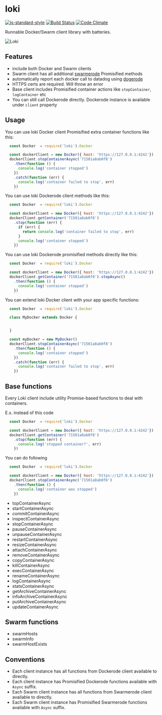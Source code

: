 # loki

[![js-standard-style](https://img.shields.io/badge/code%20style-standard-brightgreen.svg)](http://standardjs.com/)
[![Build Status](https://travis-ci.org/Runnable/loki.svg?branch=master)](https://travis-ci.org/Runnable/loki)
[![Code Climate](https://codeclimate.com/github/Runnable/loki/badges/gpa.svg)](https://codeclimate.com/github/Runnable/loki)


Runnable Docker/Swarm client library with batteries.


![Loki](https://upload.wikimedia.org/wikipedia/commons/thumb/4/40/Processed_SAM_loki.jpg/360px-Processed_SAM_loki.jpg)


## Features

   * include both Docker and Swarm clients
   * Swarm client has all additional [swarmerode](https://github.com/Runnable/swarmerode) Promisified methods
   * automatically report each docker call to datadog using [dogerode](https://github.com/Runnable/dogerode)
   * HTTPS certs are required. Will throw an error
   * Base client includes Promisified container actions like `stopContainer`, `logContainer` etc
   * You can still call Dockerode directly. Dockerode instance is available under `client` property


## Usage

You can use loki Docker client Promisified extra container functions like this:

```javascript
  const Docker  = require('loki').Docker

  const dockerClient = new Docker({ host: 'https://127.0.0.1:4242'})
  dockerClient.stopContainerAsync('71501a8ab0f8')
    .then(function () {
      console.log('container stopped')
    })
    .catch(function (err) {
      console.log('container failed to stop', err)
    })

```

You can use loki Dockerode client methods like this:

```javascript
  const Docker  = require('loki').Docker

  const dockerClient = new Docker({ host: 'https://127.0.0.1:4242'})
  dockerClient.getContainer('71501a8ab0f8')
    .stop(function (err) {
      if (err) {
        return console.log('container failed to stop', err)
      }
      console.log('container stopped')
    })
```

You can use loki Dockerode promisified methods directly like this:

```javascript
  const Docker  = require('loki').Docker

  const dockerClient = new Docker({ host: 'https://127.0.0.1:4242'})
  dockerClient.getContainer('71501a8ab0f8').stopAsync()
    .then(function () {
      console.log('container stopped')
    })
```

You can extend loki Docker client with your app specific functions:

```javascript
  const Docker  = require('loki').Docker

  class MyDocker extends Docker {


  }

  const myDocker = new MyDocker()
  dockerClient.stopContainerAsync('71501a8ab0f8')
    .then(function () {
      console.log('container stopped')
    })
    .catch(function (err) {
      console.log('container failed to stop', err)
    })
```


## Base functions

Every Loki client include utility Promise-based functions
to deal with containers.

E.x. instead of this code

```javascript
  const Docker  = require('loki').Docker

  const dockerClient = new Docker({ host: 'https://127.0.0.1:4242'})
  dockerClient.getContainer('71501a8ab0f8')
    .stop(function (err) {
      console.log('stopped container?', err)
    })

```

You can do following

```javascript
  const Docker  = require('loki').Docker

  const dockerClient = new Docker({ host: 'https://127.0.0.1:4242'})
  dockerClient.stopContainerAsync('71501a8ab0f8')
    .then(function () {
      console.log('container was stopped')
    })

```

  - topContainerAsync
  - startContainerAsync
  - commitContainerAsync
  - inspectContainerAsync
  - stopContainerAsync
  - pauseContainerAsync
  - unpauseContainerAsync
  - restartContainerAsync
  - resizeContainerAsync
  - attachContainerAsync
  - removeContainerAsync
  - copyContainerAsync
  - killContainerAsync
  - execContainerAsync
  - renameContainerAsync
  - logContainerAsync
  - statsContainerAsync
  - getArchiveContainerAsync
  - infoArchiveContainerAsync
  - putArchiveContainerAsync
  - updateContainerAsync


## Swarm functions

  - swarmHosts
  - swarmInfo
  - swarmHostExists


## Conventions

 * Each client instance has all functions from Dockerode client available to directly.
 * Each client instance has Promisified Dockerode functions available with `Async` suffix.
 * Each Swarm client instance has all functions from Swarmerode client available to directly.
 * Each Swarm client instance has Promisified Swarmerode functions available with `Async` suffix.
